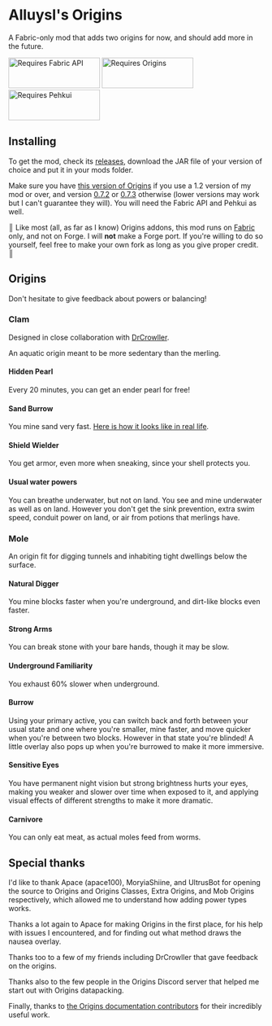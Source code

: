 # Alluysl's Origins

A Fabric-only mod that adds two origins for now, and should add more in the future.

<a href="https://www.curseforge.com/minecraft/mc-mods/fabric-api"><img src="https://i.imgur.com/HabVZJR.png" alt="Requires Fabric API" width="180" height="60" /></a>
<a href="https://github.com/Alluysl/origins-fabric/releases/tag/0.7.3%2Bfix"><img src="https://media.discordapp.net/attachments/817078792463187988/831319512464490496/origins_badge.png" alt="Requires Origins" width="180" height="60" /></a>
<a href="https://www.curseforge.com/minecraft/mc-mods/pehkui"><img src="https://cdn.discordapp.com/attachments/747200097015562250/840039825678663741/pehkui_badge.png" alt="Requires Pehkui" width="180" height="60" /></a>

## Installing

To get the mod, check its [releases](https://github.com/Alluysl/alluysl-origins/releases), download the JAR file of your version of choice and put it in your mods folder.

Make sure you have [this version of Origins](https://github.com/Alluysl/origins-fabric/releases/tag/0.7.3%2Bfix) if you use a 1.2 version of my mod or over, and version [0.7.2](https://www.curseforge.com/minecraft/mc-mods/origins/files/3318365) or [0.7.3](https://www.curseforge.com/minecraft/mc-mods/origins/files/3319081) otherwise (lower versions may work but I can't guarantee they will). You will need the Fabric API and Pehkui as well.

**║** Like most (all, as far as I know) Origins addons, this mod runs on [Fabric](https://fabricmc.net/) only, and not on Forge. I will **not** make a Forge port. If you're willing to do so yourself, feel free to make your own fork as long as you give proper credit. **║**

## Origins

Don't hesitate to give feedback about powers or balancing!

### Clam

Designed in close collaboration with [DrCrowller](https://github.com/DrCrowller).

An aquatic origin meant to be more sedentary than the merling.

#### Hidden Pearl

Every 20 minutes, you can get an ender pearl for free!

#### Sand Burrow

You mine sand very fast. [Here is how it looks like in real life](https://youtu.be/S6FnmoB6ptA).

#### Shield Wielder

You get armor, even more when sneaking, since your shell protects you.

#### Usual water powers

You can breathe underwater, but not on land. You see and mine underwater as well as on land. However you don't get the sink prevention, extra swim speed, conduit power on land, or air from potions that merlings have.

### Mole

An origin fit for digging tunnels and inhabiting tight dwellings below the surface.

#### Natural Digger

You mine blocks faster when you're underground, and dirt-like blocks even faster.

#### Strong Arms

You can break stone with your bare hands, though it may be slow.

#### Underground Familiarity

You exhaust 60% slower when underground.

#### Burrow

Using your primary active, you can switch back and forth between your usual state and one where you're smaller, mine faster, and move quicker when you're between two blocks. However in that state you're blinded! A little overlay also pops up when you're burrowed to make it more immersive.

#### Sensitive Eyes

You have permanent night vision but strong brightness hurts your eyes, making you weaker and slower over time when exposed to it, and applying visual effects of different strengths to make it more dramatic.

#### Carnivore

You can only eat meat, as actual moles feed from worms.


## Special thanks

I'd like to thank Apace (apace100), MoryiaShiine, and UltrusBot for opening the source to Origins and Origins Classes, Extra Origins, and Mob Origins respectively, which allowed me to understand how adding power types works.

Thanks a lot again to Apace for making Origins in the first place, for his help with issues I encountered, and for finding out what method draws the nausea overlay.

Thanks too to a few of my friends including DrCrowller that gave feedback on the origins.

Thanks also to the few people in the Origins Discord server that helped me start out with Origins datapacking.

Finally, thanks to [the Origins documentation contributors](https://github.com/apace100/origins-docs/graphs/contributors) for their incredibly useful work.
